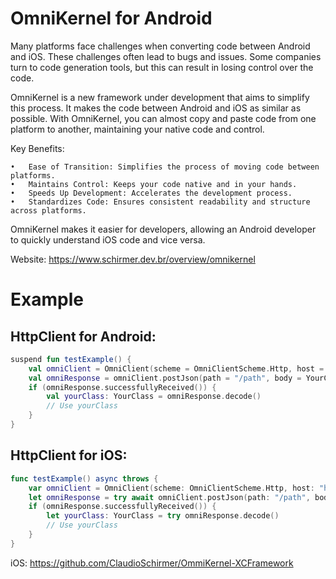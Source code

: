 # OmniKernel for Android

Many platforms face challenges when converting code between Android and iOS. These challenges often lead to bugs and issues. Some companies turn to code generation tools, but this can result in losing control over the code.

OmniKernel is a new framework under development that aims to simplify this process. It makes the code between Android and iOS as similar as possible. With OmniKernel, you can almost copy and paste code from one platform to another, maintaining your native code and control.

Key Benefits:

	•	Ease of Transition: Simplifies the process of moving code between platforms.
	•	Maintains Control: Keeps your code native and in your hands.
	•	Speeds Up Development: Accelerates the development process.
	•	Standardizes Code: Ensures consistent readability and structure across platforms.

OmniKernel makes it easier for developers, allowing an Android developer to quickly understand iOS code and vice versa.

Website: https://www.schirmer.dev.br/overview/omnikernel

# Example
## HttpClient for Android:
```kotlin
suspend fun testExample() {
    val omniClient = OmniClient(scheme = OmniClientScheme.Http, host = "host.com")
    val omniResponse = omniClient.postJson(path = "/path", body = YourClass(value = "value"))
    if (omniResponse.successfullyReceived()) {
        val yourClass: YourClass = omniResponse.decode()
        // Use yourClass
    }
}
```
## HttpClient for iOS: 
```swift
func testExample() async throws {
    var omniClient = OmniClient(scheme: OmniClientScheme.Http, host: "host.com")
    let omniResponse = try await omniClient.postJson(path: "/path", body: YourClass(value: "value"))
    if (omniResponse.successfullyReceived()) {
        let yourClass: YourClass = try omniResponse.decode()
        // Use yourClass
    }
}
```
iOS: https://github.com/ClaudioSchirmer/OmmiKernel-XCFramework
